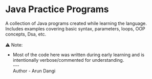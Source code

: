 # Java Practice Programs  

A collection of Java programs created while learning the language.<br>
Includes examples covering basic syntax, parameters, loops, OOP concepts, Dsa, etc.<br>
<br>
⚠️ Note:<br>
- Most of the code here was written during early learning and is intentionally verbose/commented for understanding.<br>
--- <br>
Author - Arun Dangi
